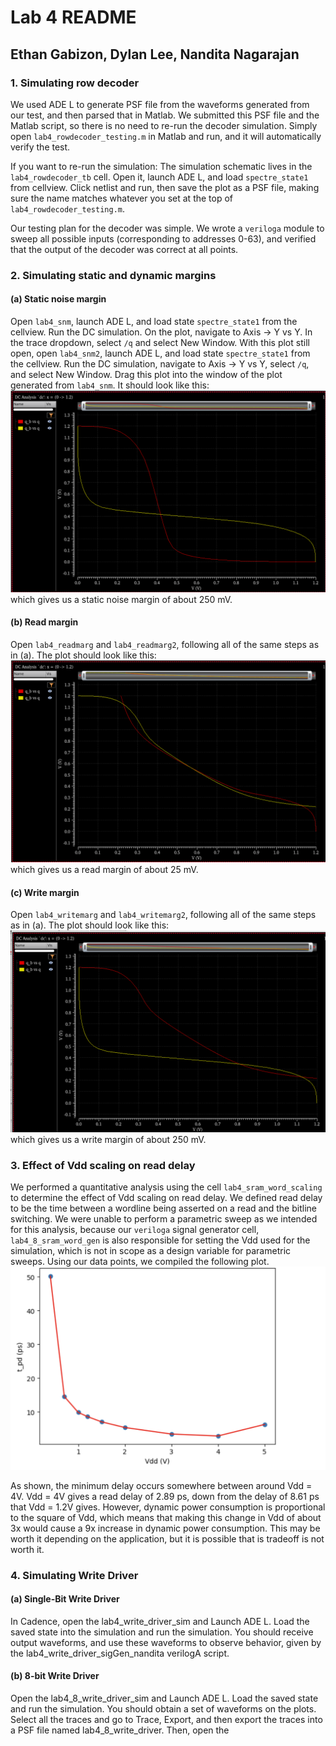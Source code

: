 # Lab 4 README

## Ethan Gabizon, Dylan Lee, Nandita Nagarajan

### 1. Simulating row decoder
We used ADE L to generate PSF file from the waveforms generated from our test, and then parsed that in Matlab.
We submitted this PSF file and the Matlab script, so there is no need to re-run the decoder simulation. Simply open
`lab4_rowdecoder_testing.m` in Matlab and run, and it will automatically verify the test.

If you want to re-run the simulation:
The simulation schematic lives in the `lab4_rowdecoder_tb` cell. Open it, launch ADE L, and load `spectre_state1` from
cellview. Click netlist and run, then save the plot as a PSF file, making sure the name matches whatever you set at the
top of `lab4_rowdecoder_testing.m`. 

Our testing plan for the decoder was simple. We wrote a `veriloga` module to sweep all possible inputs (corresponding to
addresses 0-63), and verified that the output of the decoder was correct at all points.

### 2. Simulating static and dynamic margins

#### (a) Static noise margin
Open `lab4_snm`, launch ADE L, and load state `spectre_state1` from the cellview. Run the DC simulation. On the plot,
navigate to Axis -> Y vs Y. In the trace dropdown, select `/q` and select New Window.
With this plot still open, open `lab4_snm2`, launch ADE L, and load state `spectre_state1` from the cellview. Run the DC simulation,
navigate to Axis -> Y vs Y, select `/q`, and select New Window. Drag this plot into the window of the plot generated from `lab4_snm`. It
should look like this:
![snm plot](snm_plot.png)
which gives us a static noise margin of about 250 mV.


#### (b) Read margin
Open `lab4_readmarg` and `lab4_readmarg2`, following all of the same steps as in (a). The plot should look like this:
![read margin plot](readmargin.png)
which gives us a read margin of about 25 mV.

#### (c) Write margin
Open `lab4_writemarg` and `lab4_writemarg2`, following all of the same steps as in (a). The plot should look like this:
![write margin plot](writemargin.png)
which gives us a write margin of about 250 mV.

### 3. Effect of Vdd scaling on read delay
We performed a quantitative analysis using the cell `lab4_sram_word_scaling` to determine the effect of Vdd scaling on 
read delay. We defined read delay to be the time between a wordline being asserted on a read and the bitline switching.
We were unable to perform a parametric sweep as we intended for this analysis, because our `veriloga` signal generator cell,
`lab4_8_sram_word_gen` is also responsible for setting the Vdd used for the simulation, which is not in scope as a design
variable for parametric sweeps. Using our data points, we compiled the following plot.
![vdd scaling plot](scaling_plot.png)

As shown, the minimum delay occurs somewhere between around Vdd = 4V. Vdd = 4V gives a read delay of 2.89 ps, down from
the delay of 8.61 ps that Vdd = 1.2V gives. However, dynamic power consumption is proportional to the square of Vdd,
which means that making this change in Vdd of about 3x would cause a 9x increase in dynamic power consumption. This may
be worth it depending on the application, but it is possible that is tradeoff is not worth it. 

### 4. Simulating Write Driver
#### (a) Single-Bit Write Driver
In Cadence, open the lab4_write_driver_sim and Launch ADE L. Load the saved state into the simulation and run the simulation. You should receive output waveforms, and use these waveforms to observe behavior, given by the lab4_write_driver_sigGen_nandita verilogA script.
#### (b) 8-bit Write Driver
Open the lab4_8_write_driver_sim and Launch ADE L. Load the saved state and run the simulation. You should obtain a set of waveforms on the plots. Select all the traces and go to Trace, Export, and then export the traces into a PSF file named lab4_8_write_driver. Then, open the 
